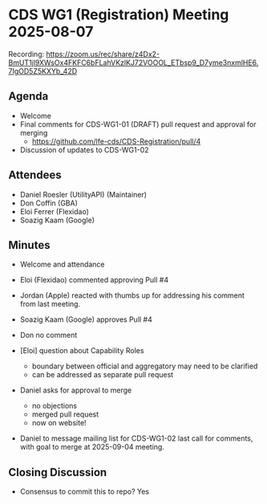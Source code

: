 # CDS WG1 (Registration) Meeting 2025-08-07

Recording: https://zoom.us/rec/share/z4Dx2-BmUT1jl9XWsOx4FKFC6bFLahVKzlKJ72VOOOL_ETbsp9_D7yme3nxmlHE6.7IgOD5Z5KXYb_42D

## Agenda
* Welcome
* Final comments for CDS-WG1-01 (DRAFT) pull request and approval for merging
    * https://github.com/lfe-cds/CDS-Registration/pull/4
* Discussion of updates to CDS-WG1-02

## Attendees
* Daniel Roesler (UtilityAPI) (Maintainer)
* Don Coffin (GBA)
* Eloi Ferrer (Flexidao)
* Soazig Kaam (Google)

## Minutes
* Welcome and attendance
* Eloi (Flexidao) commented approving Pull #4
* Jordan (Apple) reacted with thumbs up for addressing his comment from last meeting.
* Soazig Kaam (Google) approves Pull #4
* Don no comment

* [Eloi] question about Capability Roles
    * boundary between official and aggregatory may need to be clarified
    * can be addressed as separate pull request

* Daniel asks for approval to merge
    * no objections
    * merged pull request
    * now on website!

* Daniel to message mailing list for CDS-WG1-02 last call for comments, with goal to merge at 2025-09-04 meeting.


## Closing Discussion
* Consensus to commit this to repo? Yes


